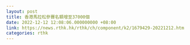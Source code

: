 ```yaml
---
layout: post
title: 香港馬拉松參賽名額增至37000個
date: 2022-12-12 12:08:06.000000000 +08:00
link: https://news.rthk.hk/rthk/ch/component/k2/1679429-20221212.htm
categories: rthk
---
```



